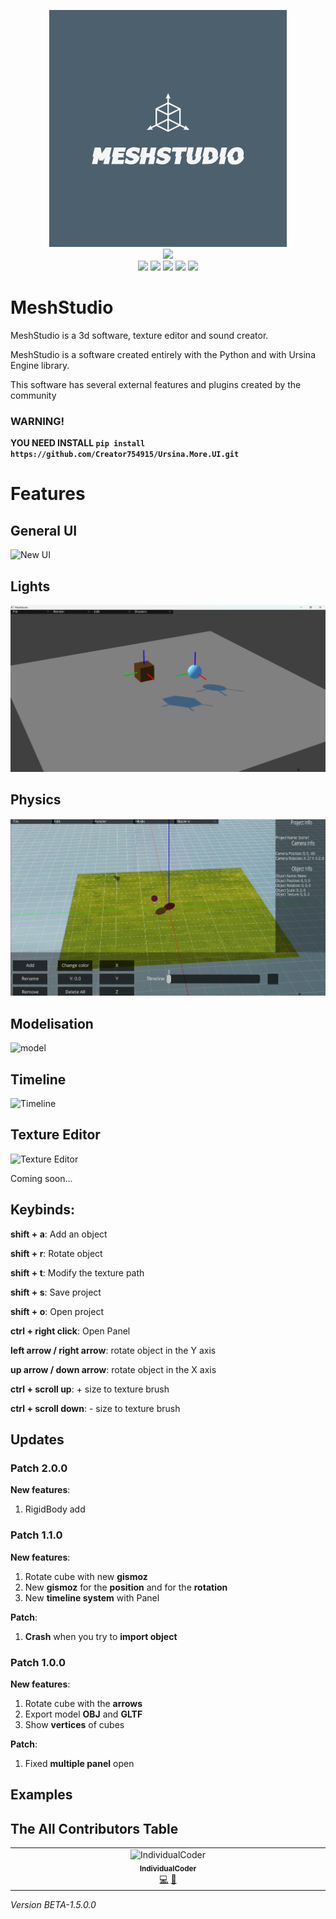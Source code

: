 <p align="center">
  <img src="meshstudio_logo.png">
  <br>
  <img src="https://img.shields.io/badge/Version-1.5.0.0-green?style=for-the-badge">
  <br>
  <img src="https://img.shields.io/badge/Author-Creator754915-blue?style=flat-square">
  <img src="https://img.shields.io/badge/Open%20Source-Yes-darkgreen?style=flat-square">
  <img src="https://img.shields.io/badge/Maintained%3F-Yes-lightblue?style=flat-square">
  <img src="https://img.shields.io/badge/Written%20In-Python-darkcyan?style=flat-square">
  <img src="https://hits.seeyoufarm.com/api/count/incr/badge.svg?url=https%3A%2F%2Fgithub.com%2FCreator754915%2FMeshStudio&title=Visitors&edge_flat=false"/></a>
</p>

# MeshStudio
MeshStudio is a 3d software, texture editor and sound creator.

MeshStudio is a software created entirely with the Python and with Ursina Engine library.

This software has several external features and plugins created by the community

### **WARNING!** 

**YOU NEED INSTALL ```pip install https://github.com/Creator754915/Ursina.More.UI.git```**

# Features

<h2>General UI</h2>

![New UI](https://github.com/Creator754915/MeshStudio/assets/106489587/b7ebed94-035a-4d13-867d-d7798e98c6a1)

<h2>Lights</h2>

<img src="Features/lights.png">

<h2>Physics</h2>

<img src="Features/physics.png">

<h2>Modelisation</h2>

![model](https://github.com/Creator754915/MeshStudio/assets/106489587/47d05ec8-ba7e-45b2-ae47-f624e8691627)

<h2>Timeline</h2>

![Timeline](https://github.com/Creator754915/MeshStudio/assets/106489587/88f59e51-8996-432a-a636-745f3b45d85c)

<h2>Texture Editor</h2>

![Texture Editor](https://github.com/Creator754915/MeshStudio/assets/106489587/82d9cae4-7b41-4da3-8009-9d6dc23063e8)

<p>Coming soon...</p>



## Keybinds:

  **shift + a**: Add an object

  **shift + r**: Rotate object
  
  **shift + t**: Modify the texture path
  
  **shift + s**: Save project
  
  **shift + o**: Open project

  **ctrl + right click**: Open Panel

  **left arrow / right arrow**: rotate object in the Y axis

  **up arrow / down arrow**: rotate object in the X axis

  **ctrl + scroll up**: + size to texture brush
  
  **ctrl + scroll down**: - size to texture brush

## Updates

### Patch 2.0.0
**New features**:
  1. RigidBody add

### Patch 1.1.0

**New features**:
   1. Rotate cube with new **gismoz**
   2. New **gismoz** for the **position** and for the **rotation**
   3. New **timeline system** with Panel

**Patch**:
   1. **Crash** when you try to **import object**


### Patch 1.0.0

**New features**:
   1. Rotate cube with the **arrows**
   2. Export model **OBJ** and **GLTF**
   3. Show **vertices** of cubes 

**Patch**:
   1. Fixed **multiple panel** open

## Examples

## The All Contributors Table

<table>
  <tbody>
    <tr>
      <td align="center" valign="top" width="14.28%"><a><img src="https://avatars.githubusercontent.com/u/121798131?v=4" width="100px;" alt="IndividualCoder"/><br /><sub><b>IndividualCoder</b></sub></a><br /><a href="https://github.com/IndividualCoder" title="Developper">💻</a> <a href="#talk-kentcdodds" title="Talks">📢</a></td>
    </tr>
  </tbody>
</table>


*Version BETA-1.5.0.0*
